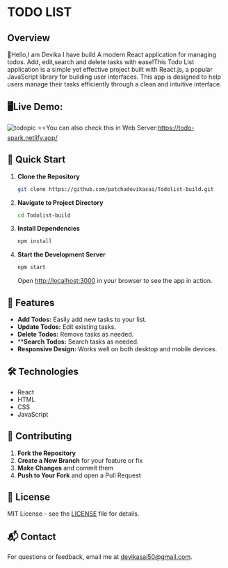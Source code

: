 
# TODO LIST
## Overview

👋Hello,I am Devika I have build A modern React application for managing todos. Add, edit,search and delete tasks with ease!This Todo List application is a simple yet effective project built with React.js, a popular JavaScript library for building user interfaces. This app is designed to help users manage their tasks efficiently through a clean and intuitive interface.
## 🖥️Live Demo:
![todopic](https://github.com/user-attachments/assets/0b31d173-2760-42a3-b58a-159ac5f0b39a)
⭐⭐You can also check this in Web Server:https://todo-spark.netlify.app/
## 🚀 Quick Start

1. **Clone the Repository**

   ```bash
   git clone https://github.com/patchadevikasai/Todolist-build.git
   ```

2. **Navigate to Project Directory**

   ```bash
   cd Todolist-build
   ```

3. **Install Dependencies**

   ```bash
   npm install
   ```

4. **Start the Development Server**

   ```bash
   npm start
   ```

   Open [http://localhost:3000](http://localhost:3000) in your browser to see the app in action.

## 🎨 Features

- **Add Todos:** Easily add new tasks to your list.
- **Update Todos:** Edit existing tasks.
- **Delete Todos:** Remove tasks as needed.
- ****Search Todos:** Search tasks as needed.
- **Responsive Design:** Works well on both desktop and mobile devices.

## 🛠️ Technologies

- React
- HTML
- CSS
- JavaScript



## 🤝 Contributing

1. **Fork the Repository**
2. **Create a New Branch** for your feature or fix
3. **Make Changes** and commit them
4. **Push to Your Fork** and open a Pull Request

## 📝 License

MIT License - see the [LICENSE](LICENSE) file for details.

## 📬 Contact

For questions or feedback, email me at [devikasai50@gmail.com](mailto:devikasai50@gmail.com).

